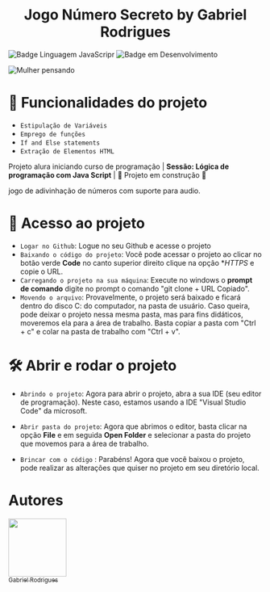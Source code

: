 <h1 align="center"> Jogo Número Secreto by Gabriel Rodrigues </h1>

![Badge Linguagem JavaScripr](https://img.shields.io/badge/JavaScript-323330?style=for-the-badge&logo=javascript&logoColor=F7DF1E) ![Badge em Desenvolvimento](http://img.shields.io/static/v1?label=STATUS&message=EM%20DESENVOLVIMENTO&color=GREEN&style=for-the-badge)

![Mulher pensando](https://github.com/Rodrigues-19/Projeto-Numero-Secreto/assets/167548049/268c1390-fb8e-45a8-bcd2-e808163bf53d)

# :hammer: Funcionalidades do projeto

- `Estipulação de Variáveis`
- `Emprego de funções`
- `If and Else statements`
- `Extração de Elementos HTML`


Projeto alura iniciando curso de programação | **Sessão: Lógica de programação com Java Script** | :construction: Projeto em construção :construction: 

jogo de adivinhação de números com suporte para audio.

# 📁 Acesso ao projeto
- `Logar no Github`: Logue no seu Github e acesse o projeto
- `Baixando o código do projeto`: Você pode acessar o projeto ao clicar no botão verde **Code** no canto superior direito
  clique na opção **HTTPS* e copie o URL.
- `Carregando o projeto na sua máquina`: Execute no windows o **prompt de comando** digite no prompt o comando "git clone + URL Copiado".
- `Movendo o arquivo`: Provavelmente, o projeto será baixado e ficará dentro do disco C: do computador, na pasta de usuário. Caso queira, pode deixar o projeto nessa mesma pasta,
mas para fins didáticos, moveremos ela para a área de trabalho. Basta copiar a pasta com "Ctrl + c" e colar na pasta de trabalho com "Ctrl + v".
 
# 🛠️ Abrir e rodar o projeto
- `Abrindo o projeto`: Agora para abrir o projeto, abra a sua IDE (seu editor de programação). Neste caso, estamos usando a IDE "Visual Studio Code" da microsoft.
- `Abrir pasta do projeto`: Agora que abrimos o editor, basta clicar na opção **File** e em seguida **Open Folder** e selecionar a pasta do projeto que movemos para a área de trabalho.

- `Brincar com o código` : Parabéns! Agora que você baixou o projeto, pode realizar as alterações que quiser no projeto em seu diretório local. 

# Autores

 [<img loading="lazy" src="https://avatars.githubusercontent.com/u/167548049?s=400&u=92117079f5640c7200a7107309d5676d6789d75d&v=4" width=115><br><sub>Gabriel Rodrigues</sub>]([https://github.com/Rodrigues-19]) 

